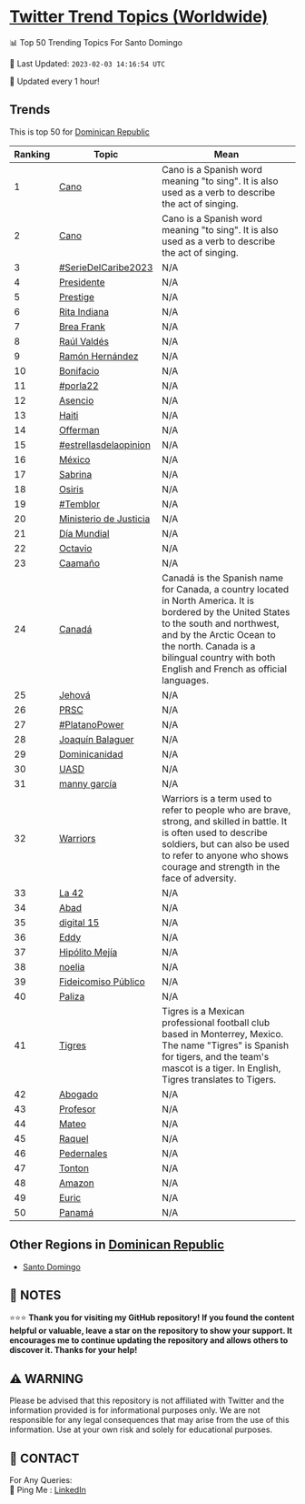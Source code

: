[Twitter Trend Topics (Worldwide)](https://github.com/ErcinDedeoglu/Twitter-Trend-Topics)
==========


📊 Top 50 Trending Topics For Santo Domingo

📆 Last Updated: `2023-02-03 14:16:54 UTC`

🔧 Updated every 1 hour!


## Trends

This is top 50 for [Dominican Republic](</Dominican Republic>)

| Ranking | Topic | Mean |
| ------- | ------------ | ------------ |
| 1 | [Cano](http://twitter.com/search?q=Cano) | Cano is a Spanish word meaning "to sing". It is also used as a verb to describe the act of singing. |
| 2 | [Cano](http://twitter.com/search?q=Cano) | Cano is a Spanish word meaning "to sing". It is also used as a verb to describe the act of singing. |
| 3 | [#SerieDelCaribe2023](http://twitter.com/search?q=%23SerieDelCaribe2023) | N/A |
| 4 | [Presidente](http://twitter.com/search?q=Presidente) | N/A |
| 5 | [Prestige](http://twitter.com/search?q=Prestige) | N/A |
| 6 | [Rita Indiana](http://twitter.com/search?q=Rita+Indiana) | N/A |
| 7 | [Brea Frank](http://twitter.com/search?q=Brea+Frank) | N/A |
| 8 | [Raúl Valdés](http://twitter.com/search?q=Ra%c3%bal+Vald%c3%a9s) | N/A |
| 9 | [Ramón Hernández](http://twitter.com/search?q=Ram%c3%b3n+Hern%c3%a1ndez) | N/A |
| 10 | [Bonifacio](http://twitter.com/search?q=Bonifacio) | N/A |
| 11 | [#porla22](http://twitter.com/search?q=%23porla22) | N/A |
| 12 | [Asencio](http://twitter.com/search?q=Asencio) | N/A |
| 13 | [Haiti](http://twitter.com/search?q=Haiti) | N/A |
| 14 | [Offerman](http://twitter.com/search?q=Offerman) | N/A |
| 15 | [#estrellasdelaopinion](http://twitter.com/search?q=%23estrellasdelaopinion) | N/A |
| 16 | [México](http://twitter.com/search?q=M%c3%a9xico) | N/A |
| 17 | [Sabrina](http://twitter.com/search?q=Sabrina) | N/A |
| 18 | [Osiris](http://twitter.com/search?q=Osiris) | N/A |
| 19 | [#Temblor](http://twitter.com/search?q=%23Temblor) | N/A |
| 20 | [Ministerio de Justicia](http://twitter.com/search?q=Ministerio+de+Justicia) | N/A |
| 21 | [Día Mundial](http://twitter.com/search?q=D%c3%ada+Mundial) | N/A |
| 22 | [Octavio](http://twitter.com/search?q=Octavio) | N/A |
| 23 | [Caamaño](http://twitter.com/search?q=Caama%c3%b1o) | N/A |
| 24 | [Canadá](http://twitter.com/search?q=Canad%c3%a1) | Canadá is the Spanish name for Canada, a country located in North America. It is bordered by the United States to the south and northwest, and by the Arctic Ocean to the north. Canada is a bilingual country with both English and French as official languages. |
| 25 | [Jehová](http://twitter.com/search?q=Jehov%c3%a1) | N/A |
| 26 | [PRSC](http://twitter.com/search?q=PRSC) | N/A |
| 27 | [#PlatanoPower](http://twitter.com/search?q=%23PlatanoPower) | N/A |
| 28 | [Joaquín Balaguer](http://twitter.com/search?q=Joaqu%c3%adn+Balaguer) | N/A |
| 29 | [Dominicanidad](http://twitter.com/search?q=Dominicanidad) | N/A |
| 30 | [UASD](http://twitter.com/search?q=UASD) | N/A |
| 31 | [manny garcía](http://twitter.com/search?q=manny+garc%c3%ada) | N/A |
| 32 | [Warriors](http://twitter.com/search?q=Warriors) | Warriors is a term used to refer to people who are brave, strong, and skilled in battle. It is often used to describe soldiers, but can also be used to refer to anyone who shows courage and strength in the face of adversity. |
| 33 | [La 42](http://twitter.com/search?q=La+42) | N/A |
| 34 | [Abad](http://twitter.com/search?q=Abad) | N/A |
| 35 | [digital 15](http://twitter.com/search?q=digital+15) | N/A |
| 36 | [Eddy](http://twitter.com/search?q=Eddy) | N/A |
| 37 | [Hipólito Mejía](http://twitter.com/search?q=Hip%c3%b3lito+Mej%c3%ada) | N/A |
| 38 | [noelia](http://twitter.com/search?q=noelia) | N/A |
| 39 | [Fideicomiso Público](http://twitter.com/search?q=Fideicomiso+P%c3%bablico) | N/A |
| 40 | [Paliza](http://twitter.com/search?q=Paliza) | N/A |
| 41 | [Tigres](http://twitter.com/search?q=Tigres) | Tigres is a Mexican professional football club based in Monterrey, Mexico. The name "Tigres" is Spanish for tigers, and the team's mascot is a tiger. In English, Tigres translates to Tigers. |
| 42 | [Abogado](http://twitter.com/search?q=Abogado) | N/A |
| 43 | [Profesor](http://twitter.com/search?q=Profesor) | N/A |
| 44 | [Mateo](http://twitter.com/search?q=Mateo) | N/A |
| 45 | [Raquel](http://twitter.com/search?q=Raquel) | N/A |
| 46 | [Pedernales](http://twitter.com/search?q=Pedernales) | N/A |
| 47 | [Tonton](http://twitter.com/search?q=Tonton) | N/A |
| 48 | [Amazon](http://twitter.com/search?q=Amazon) | N/A |
| 49 | [Euric](http://twitter.com/search?q=Euric) | N/A |
| 50 | [Panamá](http://twitter.com/search?q=Panam%c3%a1) | N/A |



## Other Regions in [Dominican Republic](</Dominican Republic>)

* [Santo Domingo](</Dominican Republic/Santo Domingo.md>)



## 📝 NOTES

⭐⭐⭐ **Thank you for visiting my GitHub repository! If you found the content helpful or valuable, leave a star on the repository to show your support. It encourages me to continue updating the repository and allows others to discover it. Thanks for your help!**


## ⚠️ WARNING

Please be advised that this repository is not affiliated with Twitter and the information provided is for informational purposes only. We are not responsible for any legal consequences that may arise from the use of this information. Use at your own risk and solely for educational purposes.


## 📨 CONTACT

 For Any Queries:  
            🏓 Ping Me : [LinkedIn](https://www.linkedin.com/in/ercindedeoglu/)
